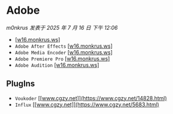 # Adobe
_m0nkrus 发表于 2025 年 7 月 16 日 下午 12:06_
* [[w16.monkrus.ws]](https://w16.monkrus.ws/)
* `Adobe After Effects` [[w16.monkrus.ws]](https://w16.monkrus.ws/2025/07/adobe-after-effects-2025-v2532.html)
* `Adobe Media Encoder` [[w16.monkrus.ws]](https://w16.monkrus.ws/2025/06/adobe-media-encoder-2025-v253.html)
* `Adobe Premiere Pro` [[w16.monkrus.ws]](https://w16.monkrus.ws/2025/06/adobe-premiere-pro-2025-v253.html)
* `Adobe Audition` [[w16.monkrus.ws]](https://w16.monkrus.ws/2025/06/adobe-audition-2025-v253-multilingual.html)

## PlugIns
* `Voukoder` [[www.cgzy.net]](https://www.cgzy.net/14828.html)
* `Influx` [[www.cgzy.net]](https://www.cgzy.net/5683.html)